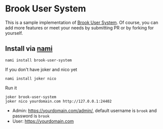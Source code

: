# Brook User System

This is a sample implementation of [Brook User System](https://github.com/txthinking/brook/blob/master/protocol/user.md). Of course, you can add more features or meet your needs by submitting PR or by forking for yourself.

## Install via [nami](https://github.com/txthinking/nami)

```
nami install brook-user-system
```

If you don't have joker and nico yet

```
nami install joker nico
```

Run it

```
joker brook-user-system
joker nico yourdomain.com http://127.0.0.1:24402
```

- Admin: https://yourdomain.com/admin/, default username is `brook` and password is `brook`
- User: https://yourdomain.com
